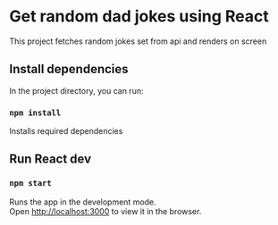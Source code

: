 # Get random dad jokes using React

This project fetches random jokes set from api and renders on screen

## Install dependencies

In the project directory, you can run:

### `npm install`

Installs required dependencies

## Run React dev

### `npm start`

Runs the app in the development mode.\
Open [http://localhost:3000](http://localhost:3000) to view it in the browser.

